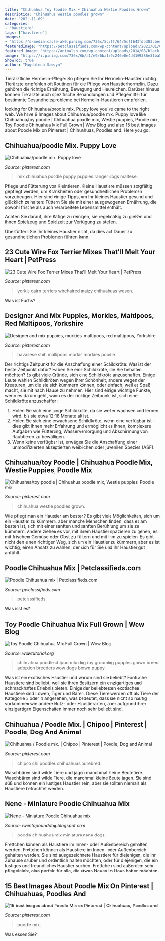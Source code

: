 ```yaml
---
title: "Chihuahua Toy Poodle Mix ~ Chihuahua Westie Poodles Grown"
description: "Chihuahua westie poodles grown"
date: "2021-11-09"
categories:
- "haustiere"
tags: ["haustiere"]
images:
- "https://s-media-cache-ak0.pinimg.com/736x/5c/ff/64/5cff648fdb383cbecdf3580c8b6009e4.jpg"
featuredImage: "https://petclassifieds.com/wp-content/uploads/2021/01/C61FCC83-99A6-40B4-8166-C699C82E0121.jpeg"
featured_image: "https://animalso.com/wp-content/uploads/2018/08/black-and-brown-chihuahua-poodle-with-toy.jpg"
image: "https://i.pinimg.com/736x/6b/a1/e9/6ba1e9c246e0e4d4109386e31ba585ba--poodle-mix-toy-poodles.jpg"
ShowToc: true
author: "Magdalena Sawayn"
---
```



Tierärztliche Hermelin-Pflege: So pflegen Sie Ihr Hermelin-Haustier richtig
Tierärzte empfehlen oft Routinen für die Pflege von Haustierhermelin. Dazu gehören die richtige Ernährung, Bewegung und Heureichen. Darüber hinaus können Tierärzte auch spezifische Behandlungen und Pflegemittel für bestimmte Gesundheitsprobleme bei Hermelin-Haustieren empfehlen.

	

		
looking for Chihuahua/poodle mix. Puppy love you've came to the right web. We have 9 Images about Chihuahua/poodle mix. Puppy love like Chihuahua/toy poodle | Chihuahua poodle mix, Westie puppies, Poodle mix, Toy Poodle Chihuahua Mix Full Grown | Wow Blog and also 15 best images about Poodle Mix on Pinterest | Chihuahuas, Poodles and. Here you go:
		
    
## Chihuahua/poodle Mix. Puppy Love

<img loading=lazy src="http://media-cache-ec0.pinimg.com/736x/26/c1/9a/26c19a0ab4b39d50f0652348f2f5859b.jpg" onerror="this.onerror=null;this.src='https://tse2.mm.bing.net/th?id=OIP.XdF_gXOeexy-lY_olkB5XwHaHa&amp;pid=15.1';" alt="Chihuahua/poodle mix. Puppy love">

_Source: pinterest.com_

>mix chihuahua poodle puppy puppies ranger dogs maltese. 

	

Pflege und Fütterung von Kleintieren.
Kleine Haustiere müssen sorgfältig gepflegt werden, um Krankheiten oder gesundheitlichen Problemen vorzubeugen. Hier sind einige Tipps, um Ihr kleines Haustier gesund und glücklich zu halten:
Füttern Sie sie mit einer ausgewogenen Ernährung, die sowohl frische als auch verarbeitete Lebensmittel enthält.

Achten Sie darauf, ihre Käfige zu reinigen, sie regelmäßig zu gießen und ihnen Spielzeug und Spielzeit zur Verfügung zu stellen.

Überfüttern Sie Ihr kleines Haustier nicht, da dies auf Dauer zu gesundheitlichen Problemen führen kann.

    
## 23 Cute Wire Fox Terrier Mixes That&#039;ll Melt Your Heart | PetPress

<img loading=lazy src="https://i.pinimg.com/736x/46/90/7f/46907f056d3664091303716c88f81b6f.jpg" onerror="this.onerror=null;this.src='https://tse2.mm.bing.net/th?id=OIP.SI34wOhDq8-sFgp6ylmWBAHaFj&amp;pid=15.1';" alt="23 Cute Wire Fox Terrier Mixes That&#039;ll Melt Your Heart | PetPress">

_Source: pinterest.com_

>yorkie cairn terriers wirehaired maizy chihuahuas wesen. 

	

Was ist Fuchs?

    
## Designer And Mix Puppies, Morkies, Maltipoos, Red Maltipoos, Yorkshire

<img loading=lazy src="https://i.pinimg.com/736x/50/a0/28/50a028c02b22d0b34059ea44c4654b97.jpg" onerror="this.onerror=null;this.src='https://tse3.mm.bing.net/th?id=OIP.D5T-Id-09e6XfxaIaMGvWwHaHv&amp;pid=15.1';" alt="Designer and mix puppies, morkies, maltipoos, red maltipoos, Yorkshire">

_Source: pinterest.com_

>havanese shih maltipoos morkie morkies poodle. 

	

Der richtige Zeitpunkt für die Anschaffung einer Schildkröte: Was ist der beste Zeitpunkt dafür?
Haben Sie eine Schildkröte, die Sie behalten möchten? Es gibt viele Gründe, sich eine Schildkröte anzuschaffen. Einige Leute wählen Schildkröten wegen ihrer Schönheit, andere wegen der Kreaturen, um die sie sich kümmern können, oder einfach, weil es Spaß macht, sie mit nach Hause zu nehmen. Hier sind einige wichtige Punkte, wenn es darum geht, wann es der richtige Zeitpunkt ist, sich eine Schildkröte anzuschaffen:
1) Holen Sie sich eine junge Schildkröte, da sie weiter wachsen und lernen wird, bis sie etwa 12-18 Monate alt ist.
2) Holen Sie sich eine erwachsene Schildkröte, wenn eine verfügbar ist – dies gibt ihnen mehr Erfahrung und ermöglicht es ihnen, komplexere Aufgaben wie Fütterung, Wasserversorgung und Abschirmung von Raubtieren zu bewältigen.
3) Wenn keine verfügbar ist, erwägen Sie die Anschaffung einer unmodifizierten akzeptierten weiblichen oder juvenilen Spezies (ASF).

    
## Chihuahua/toy Poodle | Chihuahua Poodle Mix, Westie Puppies, Poodle Mix

<img loading=lazy src="https://i.pinimg.com/736x/6b/a1/e9/6ba1e9c246e0e4d4109386e31ba585ba--poodle-mix-toy-poodles.jpg" onerror="this.onerror=null;this.src='https://tse2.mm.bing.net/th?id=OIP.6TdtmzEv2ZjN6S3wLWa0rgHaGW&amp;pid=15.1';" alt="Chihuahua/toy poodle | Chihuahua poodle mix, Westie puppies, Poodle mix">

_Source: pinterest.com_

>chihuahua westie poodles grown. 

	

Wie pflegt man ein Haustier am besten?
Es gibt viele Möglichkeiten, sich um ein Haustier zu kümmern, aber manche Menschen finden, dass es am besten ist, sich mit einer sanften und sanften Berührung um sie zu kümmern. Andere ziehen es vor, mit ihrem Haustier spazieren zu gehen, es mit frischem Gemüse oder Obst zu füttern und mit ihm zu spielen. Es gibt nicht den einen richtigen Weg, sich um ein Haustier zu kümmern, aber es ist wichtig, einen Ansatz zu wählen, der sich für Sie und Ihr Haustier gut anfühlt.

    
## Poodle Chihuahua Mix | Petclassifieds.com

<img loading=lazy src="https://petclassifieds.com/wp-content/uploads/2021/01/C61FCC83-99A6-40B4-8166-C699C82E0121.jpeg" onerror="this.onerror=null;this.src='https://tse1.mm.bing.net/th?id=OIP.5J-0b5dLuaLNo4L1MkFhYQHaGX&amp;pid=15.1';" alt="Poodle Chihuahua mix | Petclassifieds.com">

_Source: petclassifieds.com_

>petclassifieds. 

	

Was isst es?

    
## Toy Poodle Chihuahua Mix Full Grown | Wow Blog

<img loading=lazy src="https://animalso.com/wp-content/uploads/2018/08/black-and-brown-chihuahua-poodle-with-toy.jpg" onerror="this.onerror=null;this.src='https://tse3.mm.bing.net/th?id=OIP.qwc0XlEDl-j8oz-aKJ_3gwHaFj&amp;pid=15.1';" alt="Toy Poodle Chihuahua Mix Full Grown | Wow Blog">

_Source: wowtutorial.org_

>chihuahua poodle chipoo mix dog toy grooming puppies grown breed adoption breeders wow dogs brown puppy. 

	

Was ist ein exotisches Haustier und warum sind sie beliebt?
Exotische Haustiere sind beliebt, weil sie ihren Besitzern ein einzigartiges und schmackhaftes Erlebnis bieten. Einige der beliebtesten exotischen Haustiere sind Löwen, Tiger und Bären. Diese Tiere werden oft als Tiere der Kategorie 3 oder 4 angesehen, was bedeutet, dass sie nicht so häufig vorkommen wie andere Nutz- oder Haustierarten, aber aufgrund ihrer einzigartigen Eigenschaften immer noch sehr beliebt sind.

    
## Chihuahua / Poodle Mix. | Chipoo | Pinterest | Poodle, Dog And Animal

<img loading=lazy src="https://s-media-cache-ak0.pinimg.com/originals/7e/17/93/7e1793bd16a1a06be3dbc61f0ecf8512.jpg" onerror="this.onerror=null;this.src='https://tse2.mm.bing.net/th?id=OIP.Dob-rGcErIhKaj1sQsTzFgHaE8&amp;pid=15.1';" alt="Chihuahua / Poodle mix. | Chipoo | Pinterest | Poodle, Dog and Animal">

_Source: pinterest.com_

>chipoo chi poodles chihuahuas purebred. 

	

Waschbären sind wilde Tiere und jagen manchmal kleine Beutetiere.
Waschbären sind wilde Tiere, die manchmal kleine Beute jagen. Sie sind süß und können ein lustiges Haustier sein, aber sie sollten niemals als Haustiere betrachtet werden.

    
## Nene - Miniature Poodle Chihuahua Mix

<img loading=lazy src="https://4.bp.blogspot.com/-fLB3SHpE0Oc/T7A4LTfiYmI/AAAAAAAAFyQ/SJltM-ec46s/s1600/Poodle_Chihuahua_mix_Nene_IMG_5489.jpg" onerror="this.onerror=null;this.src='https://tse4.mm.bing.net/th?id=OIP.FssD3_ZuXT9gNnyyF_SijwHaHa&amp;pid=15.1';" alt="Nene - Miniature Poodle Chihuahua mix">

_Source: iwantapounddog.blogspot.com_

>poodle chihuahua mix miniature nene dogs. 

	

Frettchen können als Haustiere im Innen- oder Außenbereich gehalten werden.
Frettchen können als Haustiere im Innen- oder Außenbereich gehalten werden. Sie sind ausgezeichnete Haustiere für diejenigen, die ihr Zuhause sauber und ordentlich halten möchten, oder für diejenigen, die ein lustiges und freundliches Haustier suchen. Frettchen sind außerdem sehr pflegeleicht, also perfekt für alle, die etwas Neues im Haus haben möchten.

    
## 15 Best Images About Poodle Mix On Pinterest | Chihuahuas, Poodles And

<img loading=lazy src="https://s-media-cache-ak0.pinimg.com/736x/5c/ff/64/5cff648fdb383cbecdf3580c8b6009e4.jpg" onerror="this.onerror=null;this.src='https://tse1.mm.bing.net/th?id=OIP.hZIYw58JyvscYqwZoUKsvwAAAA&amp;pid=15.1';" alt="15 best images about Poodle Mix on Pinterest | Chihuahuas, Poodles and">

_Source: pinterest.com_

>poodle mix. 

	

Was essen Sie?

